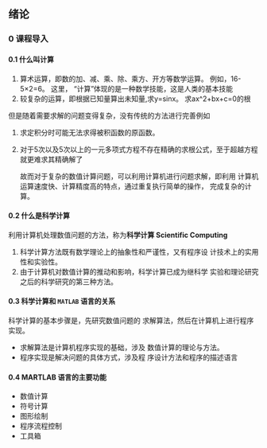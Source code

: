 ## 绪论

### 0 课程导入

#### 0.1 什么叫计算

1. 算术运算，即数的加、减、乘、除、乘方、开方等数学运算。 例如，16-5×2=6。 这里， “计算”体现的是一种数学技能，这是人类的基本技能 
2. 较复杂的运算，即根据已知量算出未知量,求y=sinx。 求ax^2+bx+c=0的根 

但是随着需要求解的问题变得复杂，没有传统的方法进行完善例如

1. 求定积分时可能无法求得被积函数的原函数。 

2. 对于5次以及5次以上的一元多项式方程不存在精确的求根公式，至于超越方程就更难求其精确解了 

   故而对于复杂的数值计算问题，可以利用计算机进行问题求解，即利用 计算机运算速度快、计算精度高的特点，通过重复执行简单的操作， 完成复杂的计算。 

#### 0.2 什么是科学计算

利用计算机处理数值问题的方法，称为**科学计算 Scientific  Computing**

1. 科学计算方法既有数学理论上的抽象性和严谨性，又有程序设 计技术上的实用性和实验性。
2.  由于计算机对数值计算的推动和影响，科学计算已成为继科学 实验和理论研究之后的科学研究的第三种方法。 

#### 0.3 科学计算和 `MATLAB` 语言的关系

科学计算的基本步骤是，先研究数值问题的 求解算法，然后在计算机上进行程序实现。

 - 求解算法是计算机程序实现的基础，涉及 数值计算的理论与方法。 
 - 程序实现是解决问题的具体方式，涉及程 序设计方法和程序的描述语言 

#### 0.4 MARTLAB  语言的主要功能

- 数值计算
- 符号计算
- 图形绘制
- 程序流程控制
- 工具箱

